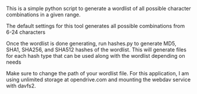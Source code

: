 This is a simple python script to generate a wordlist of all possible character
combinations in a given range.

The default settings for this tool generates all possible combinations from 6-24 
characters

Once the wordlist is done generating, run hashes.py to generate MD5, SHA1, SHA256, 
and SHA512 hashes of the wordlist. This will generate files for each hash type
that can be used along with the wordlist depending on needs

Make sure to change the path of your wordlist file. For this application, I am using 
unlimited storage at opendrive.com and mounting the webdav service with davfs2.
